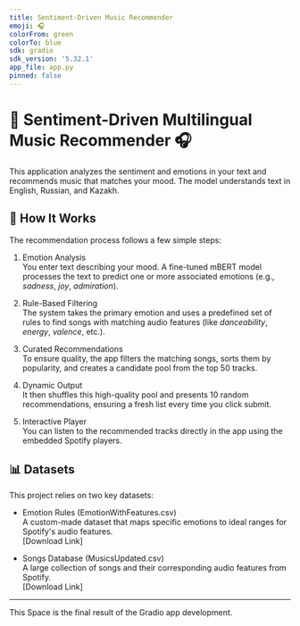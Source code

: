 ```yaml
---
title: Sentiment-Driven Music Recommender
emoji: 🎧
colorFrom: green
colorTo: blue
sdk: gradio
sdk_version: '5.32.1'
app_file: app.py
pinned: false
---
```


# 🎤 Sentiment-Driven Multilingual Music Recommender 🎧

This application analyzes the sentiment and emotions in your text and recommends music that matches your mood. The model understands text in English, Russian, and Kazakh.

## 🚀 How It Works

The recommendation process follows a few simple steps:

1. Emotion Analysis  
   You enter text describing your mood. A fine-tuned mBERT model processes the text to predict one or more associated emotions (e.g., *sadness*, *joy*, *admiration*).

2. Rule-Based Filtering  
   The system takes the primary emotion and uses a predefined set of rules to find songs with matching audio features (like *danceability*, *energy*, *valence*, etc.).

3. Curated Recommendations  
   To ensure quality, the app filters the matching songs, sorts them by popularity, and creates a candidate pool from the top 50 tracks.

4. Dynamic Output  
   It then shuffles this high-quality pool and presents 10 random recommendations, ensuring a fresh list every time you click submit.

5. Interactive Player  
   You can listen to the recommended tracks directly in the app using the embedded Spotify players.

## 📊 Datasets

This project relies on two key datasets:

- Emotion Rules (EmotionWithFeatures.csv)  
  A custom-made dataset that maps specific emotions to ideal ranges for Spotify's audio features.  
  [Download Link]

- Songs Database (MusicsUpdated.csv)  
  A large collection of songs and their corresponding audio features from Spotify.  
  [Download Link]

---

This Space is the final result of the Gradio app development.